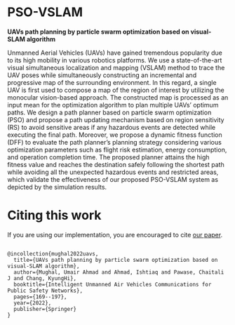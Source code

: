 # PSO-VSLAM
**UAVs path planning by particle swarm optimization based on visual-SLAM algorithm**

Unmanned Aerial Vehicles (UAVs) have gained tremendous popularity due to its high mobility in various robotics platforms.
We use a state-of-the-art visual simultaneous localization and mapping (VSLAM) method to trace the UAV poses while simultaneously
constructing an incremental and progressive map of the surrounding environment. In this regard, a single UAV is first used to compose
a map of the region of interest by utilizing the monocular vision-based approach. The constructed map is processed as an input mean
for the optimization algorithm to plan multiple UAVs’ optimum paths. We design a path planner based on particle swarm optimization
(PSO) and propose a path updating mechanism based on region sensitivity (RS) to avoid sensitive areas if any hazardous events are
detected while executing the final path. Moreover, we propose a dynamic fitness function (DFF) to evaluate the path planner’s planning
strategy considering various optimization parameters such as flight risk estimation, energy consumption, and operation completion
time. The proposed planner attains the high fitness value and reaches the destination safely following the shortest path while avoiding
all the unexpected hazardous events and restricted areas, which validate the effectiveness of our proposed PSO-VSLAM system as
depicted by the simulation results.




# Citing this work
If you are using our implementation, you are encouraged to cite [our paper](https://www.sciencedirect.com/science/article/pii/S221420962030053X).
``` 

@incollection{mughal2022uavs,
  title={UAVs path planning by particle swarm optimization based on visual-SLAM algorithm},
  author={Mughal, Umair Ahmad and Ahmad, Ishtiaq and Pawase, Chaitali J and Chang, KyungHi},
  booktitle={Intelligent Unmanned Air Vehicles Communications for Public Safety Networks},
  pages={169--197},
  year={2022},
  publisher={Springer}
}

``` 
